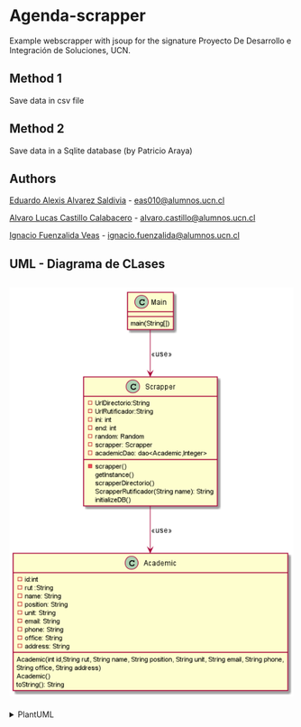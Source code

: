 # Agenda-scrapper
Example webscrapper with jsoup for the signature Proyecto De Desarrollo e Integración de Soluciones, UCN.

## Method 1 
Save data in csv file

## Method 2
Save data in a Sqlite database (by Patricio Araya)

## Authors
[Eduardo Alexis Alvarez Saldivia](https://github.com/edoxazul/) -      <eas010@alumnos.ucn.cl>

[Alvaro Lucas Castillo Calabacero](https://github.com/AlvaroCC96) -      <alvaro.castillo@alumnos.ucn.cl>

[Ignacio Fuenzalida Veas](https://github.com/NaChOoV) -      <ignacio.fuenzalida@alumnos.ucn.cl>

## UML - Diagrama de CLases
![Imagén No Disponible](img/diagram.png)
--- 

<details><summary>PlantUML</summary>
<p>

```

@startuml
class Main{
    main(String[])
}

class Scrapper {
    - UrlDirectorio:String
    - UrlRutificador:String
    - ini: int
    - end: int
    - random: Random
    - scrapper: Scrapper
    - academicDao: dao<Academic,Integer>
    
    - scrapper()
    getInstance()
    scrapperDirectorio()
    ScrapperRutificador(String name): String
    initializeDB()
}

class Academic{
    - id:int 
    - rut :String 
    - name: String 
    - position: String 
    - unit: String 
    - email: String 
    - phone: String 
    - office: String 
    - address: String 
    Academic(int id,String rut, String name, String position, String unit, String email, String phone,
                      String office, String address)
    Academic()
    toString(): String
}

Main --> Scrapper : <<use>>
Scrapper --> Academic :<<use>>
@enduml


```

</p>
</details>